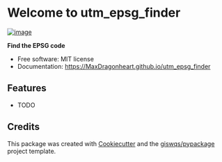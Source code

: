 # Welcome to utm_epsg_finder


[![image](https://img.shields.io/pypi/v/utm_epsg_finder.svg)](https://pypi.python.org/pypi/utm_epsg_finder)


**Find the EPSG code**


-   Free software: MIT license
-   Documentation: <https://MaxDragonheart.github.io/utm_epsg_finder>
    

## Features

-   TODO

## Credits

This package was created with [Cookiecutter](https://github.com/cookiecutter/cookiecutter) and the [giswqs/pypackage](https://github.com/giswqs/pypackage) project template.
